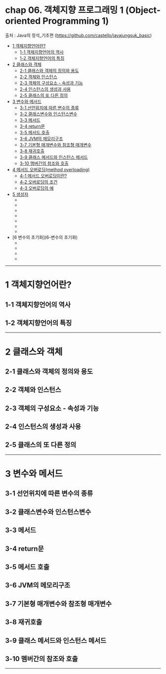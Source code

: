 # chap 06. 객체지향 프로그래밍 1 (Object-oriented Programming 1)

출처 : Java의 정석_기초편 (https://github.com/castello/javajungsuk_basic)

- [1 객체지향언어란?](#1-객체지향언어란)
  - [1-1 객체지향언어의 역사](#1-1-객체지향언어의-역사)
  - [1-2 객체지향언어의 특징](#1-2-객체지향언어의-특징)
- [2 클래스와 객체](2-클래스와-객체)
  - [2-1 클래스와 객체의 정의와 용도](#2-1-클래스와-객체의-정의와-용도)
  - [2-2 객체와 인스턴스](#2-2-객체와-인스턴스)
  - [2-3 객체의 구성요소 - 속성과 기능](#2-3-객체의-구성요소)
  - [2-4 인스턴스의 생성과 사용](#2-4-인스턴스의-생성과-사용)
  - [2-5 클래스의 또 다른 정의](#2-5-클래스의-또-다른-정의)
- [3 변수와 메서드](3-변수와-메서드)
  - [3-1 선언위치에 따른 변수의 종류](#3-1-선언위치에-따른-변수의-종류)
  - [3-2 클래스변수와 인스턴스변수](#3-2-클래스변수와-인스턴스변수)
  - [3-3 메서드](#3-3-메서드)
  - [3-4 return문](#3-4-return문)
  - [3-5 메서드 호출](#3-5-메서드-호출)
  - [3-6 JVM의 메모리구조](#3-6-JVM의-메모리구조)
  - [3-7 기본형 매개변수와 참조형 매개변수](#3-7-기본형-매개변수와-참조형-매개변수)
  - [3-8 재귀호출](#3-8-재귀호출)
  - [3-9 클래스 메서드와 인스턴스 메서드](#3-9-클래스-메서드와-인스턴스-메서드)
  - [3-10 멤버간의 참조와 호출](#3-10-멤버간의-참조와-호출) 
- [4 메서드 오버로딩(method overloading)](4-메서드-오버로딩)
  - [4-1 메서드 오버로딩이란?](#4-1-메서드-오버로딩이란?)
  - [4-2 오버로딩의 조건](#4-2-오버로딩의-조건)
  - [4-3 오버로딩의 예](#4-3-오버로딩의-예)  
- [5 생성자](5-생성자)
  - [](#)
  - [](#)
  - [](#)  
  - [](#)
  - [](#)
  - [](#)
  - [](#) 
- [6 변수의 초기화](6-변수의 초기화)
  - [](#)
  - [](#)
  - [](#)  
  - [](#) 

---

# 1 객체지향언어란?
## 1-1 객체지향언어의 역사
## 1-2 객체지향언어의 특징

---
    
# 2 클래스와 객체
## 2-1 클래스와 객체의 정의와 용도
## 2-2 객체와 인스턴스
## 2-3 객체의 구성요소 - 속성과 기능
## 2-4 인스턴스의 생성과 사용
## 2-5 클래스의 또 다른 정의

---

# 3 변수와 메서드
## 3-1 선언위치에 따른 변수의 종류
## 3-2 클래스변수와 인스턴스변수
## 3-3 메서드
## 3-4 return문
## 3-5 메서드 호출
## 3-6 JVM의 메모리구조
## 3-7 기본형 매개변수와 참조형 매개변수
## 3-8 재귀호출
## 3-9 클래스 메서드와 인스턴스 메서드
## 3-10 멤버간의 참조와 호출

---



